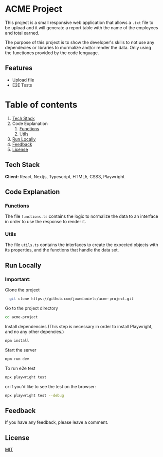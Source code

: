 # ACME Project

This project is a small responsive web application that allows a `.txt` file to be upload and it will generate a report table with the name of the employees and total earned.

The purpose of this project is to show the developer's skills to not use any dependecies or libraries to mormalize and/or render the data. Only using the functiones provided by the code lenguage.

## Features

- Upload file
- E2E Tests

# Table of contents

1. [Tech Stack](https://github.com/joxedanielc/acme-project#tech-stack)
2. Code Explanation
   1. [Functions](https://github.com/joxedanielc/acme-project#functions)
   2. [Utils](https://github.com/joxedanielc/acme-project#utils)
3. [Run Locally](https://github.com/joxedanielc/acme-project#run-locally)
4. [Feedback](https://github.com/joxedanielc/acme-project#feedback)
5. [License](https://github.com/joxedanielc/acme-project#license)

## Tech Stack

**Client:** React, Nextjs, Typescript, HTML5, CSS3, Playwright

## Code Explanation

### Functions

The file `functions.ts` contains the logic to normalize the data to an interface in order to use the response to render it.

### Utils

The file `utils.ts` contains the interfaces to create the expected objects with its properties, and the functions that handle the data set.

## Run Locally

### Important:

Clone the project

```bash
  git clone https://github.com/joxedanielc/acme-project.git
```

Go to the project directory

```bash
cd acme-project
```

Install dependencies (This step is necessary in order to install Playwright, and no any other depencies.)

```bash
npm install
```

Start the server

```bash
npm run dev
```

To run e2e test

```bash
npx playwright test
```

or if you'd like to see the test on the browser:

```bash
npx playwright test --debug
```

## Feedback

If you have any feedback, please leave a comment.

## License

[MIT](https://choosealicense.com/licenses/mit/)
